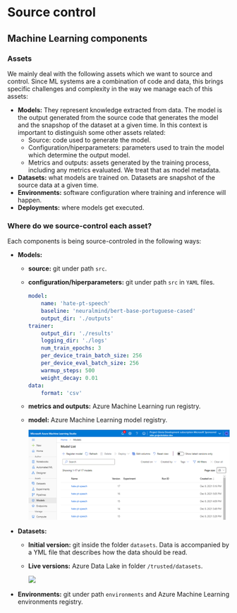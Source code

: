 ﻿# Source control


## Machine Learning components

### Assets

We mainly deal with the following assets which we want to source and control. Since ML systems are a combination of code and data, this brings specific challenges and complexity in the way we manage each of this assets:

- **Models:** They represent knowledge extracted from data. The model is the output generated from the source code that generates the model and the snapshop of the dataset at a given time. In this context is important to distinguish some other assets related:
    - Source: code used to generate the model.
    - Configuration/hiperparameters: parameters used to train the model which determine the output model.
    - Metrics and outputs: assets generated by the training process, including any metrics evaluated. We treat that as model metadata.
- **Datasets:** what models are trained on. Datasets are snapshot of the source data at a given time.
- **Environments:** software configuration where training and inference will happen.
- **Deployments:** where models get executed.

### Where do we source-control each asset?

Each components is being source-controled in the following ways:

- **Models:**
    - **source:** git under path `src`.
    - **configuration/hiperparameters:** git under path `src` in `YAML` files.

        ```yml
        model:
            name: 'hate-pt-speech'
            baseline: 'neuralmind/bert-base-portuguese-cased'
            output_dir: './outputs'
        trainer:
            output_dir: './results'
            logging_dir: './logs'
            num_train_epochs: 3
            per_device_train_batch_size: 256
            per_device_eval_batch_size: 256
            warmup_steps: 500
            weight_decay: 0.01
        data:
            format: 'csv'
        ```
    - **metrics and outputs:** Azure Machine Learning run registry.
    - **model:** Azure Machine Learning model registry.

        ![](assets/model-registry.png)

- **Datasets:**
    - **Initial version:** git inside the folder `datasets`. Data is accompanied by a YML file that describes how the data should be read.
    - **Live versions:** Azure Data Lake in folder `/trusted/datasets`.

        ![](assets/dataset-storage.png)

- **Environments:** git under path `environments` and Azure Machine Learning environments registry.